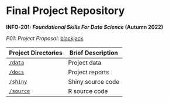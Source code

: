 # Final Project Repository
**INFO-201: _Foundational Skills For Data Science_ (Autumn 2022)**

*P01: Project Proposal*: [blackjack](./docs/p01-proposal.md)


|Project Directories | Brief Description|
|---------------| -----------------|
|[`/data`](./data) | Project data |
|[`/docs`](./docs) | Project reports |
|[`/shiny`](./source) | Shiny source code |
|[`/source`](./source) | R source code |
